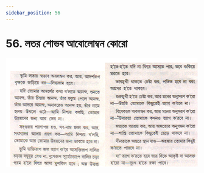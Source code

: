 ```yaml
---
sidebar_position: 56
---
```



# 56.   লতর শোভব আবোলোম্বন কোরো

![লতর শোভব আবোলোম্বন কোরো](../../../static/img/bengali/verse56.png)